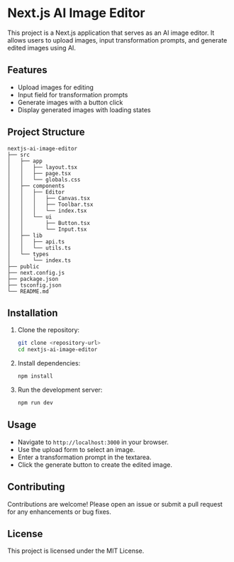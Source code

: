 # Next.js AI Image Editor

This project is a Next.js application that serves as an AI image editor. It allows users to upload images, input transformation prompts, and generate edited images using AI.

## Features

- Upload images for editing
- Input field for transformation prompts
- Generate images with a button click
- Display generated images with loading states

## Project Structure

```
nextjs-ai-image-editor
├── src
│   ├── app
│   │   ├── layout.tsx
│   │   ├── page.tsx
│   │   └── globals.css
│   ├── components
│   │   ├── Editor
│   │   │   ├── Canvas.tsx
│   │   │   ├── Toolbar.tsx
│   │   │   └── index.tsx
│   │   └── ui
│   │       ├── Button.tsx
│   │       └── Input.tsx
│   ├── lib
│   │   ├── api.ts
│   │   └── utils.ts
│   └── types
│       └── index.ts
├── public
├── next.config.js
├── package.json
├── tsconfig.json
└── README.md
```

## Installation

1. Clone the repository:
   ```bash
   git clone <repository-url>
   cd nextjs-ai-image-editor
   ```

2. Install dependencies:
   ```bash
   npm install
   ```

3. Run the development server:
   ```bash
   npm run dev
   ```

## Usage

- Navigate to `http://localhost:3000` in your browser.
- Use the upload form to select an image.
- Enter a transformation prompt in the textarea.
- Click the generate button to create the edited image.

## Contributing

Contributions are welcome! Please open an issue or submit a pull request for any enhancements or bug fixes.

## License

This project is licensed under the MIT License.